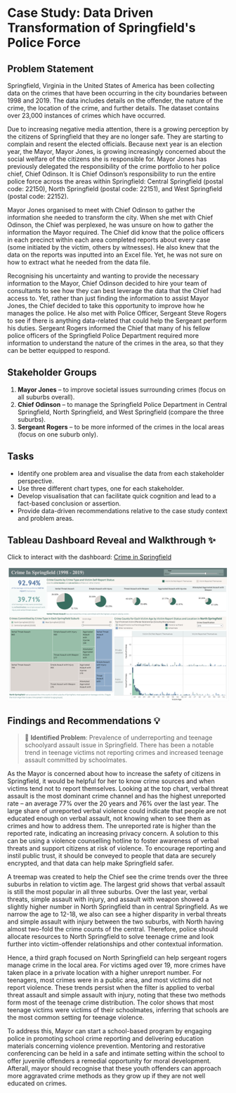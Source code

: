 # Case Study: Data Driven Transformation of Springfield's Police Force

##  Problem Statement

Springfield, Virginia in the United States of America has been collecting data on the crimes that have been occurring in the city boundaries between 1998 and 2019. The data includes details on the offender, the nature of the crime, the location of the crime, and further details. The dataset contains over 23,000 instances of crimes which have occurred.

Due to increasing negative media attention, there is a growing perception by the citizens of Springfield that they are no longer safe. They are starting to complain and resent the elected officials. Because next year is an election year, the Mayor, Mayor Jones, is growing increasingly concerned about the social welfare of the citizens she is responsible for. Mayor Jones has previously delegated the responsibility of the crime portfolio to her police chief, Chief Odinson. It is Chief Odinson’s responsibility to run the entire police force across the areas within Springfield: Central Springfield (postal code: 22150), North Springfield (postal code: 22151), and West Springfield (postal code: 22152).

Mayor Jones organised to meet with Chief Odinson to gather the information she needed to transform the city. When she met with Chief Odinson, the Chief was perplexed, he was unsure on how to gather the information the Mayor required. The Chief did know that the police officers in each precinct within each area completed reports about every case (some initiated by the victim, others by witnesses). He also knew that the data on the reports was inputted into an Excel file. Yet, he was not sure on how to extract what he needed from the data file.

Recognising his uncertainty and wanting to provide the necessary information to the Mayor, Chief Odinson decided to hire your team of consultants to see how they can best leverage the data that the Chief had access to. Yet, rather than just finding the information to assist Mayor Jones, the Chief decided to take this opportunity to improve how he manages the police. He also met with Police Officer, Sergeant Steve Rogers to see if there is anything data-related that could help the Sergeant perform his duties. Sergeant Rogers informed the Chief that many of his fellow police officers of the Springfield Police Department required more information to understand the nature of the crimes in the area, so that they can be better equipped to respond.

## Stakeholder Groups

1. **Mayor Jones** – to improve societal issues surrounding crimes (focus on all suburbs overall).
2. **Chief Odinson** – to manage the Springfield Police Department in Central Springfield, North Springfield, and West Springfield (compare the three suburbs).
3. **Sergeant Rogers** – to be more informed of the crimes in the local areas (focus on one suburb only).

## Tasks

- Identify one problem area and visualise the data from each stakeholder perspective.
- Use three different chart types, one for each stakeholder.
- Develop visualisation that can facilitate quick cognition and lead to a fact-based conclusion or assertion. 
- Provide data-driven recommendations relative to the case study context and problem areas.


## Tableau Dashboard Reveal and Walkthrough ✨

Click to interact with the dashboard: [Crime in Springfield](https://public.tableau.com/views/CrimeinSpringfield/FinalDashboardwithCaptionsandTitles?:language=en-GB&:sid=&:redirect=auth&:display_count=n&:origin=viz_share_link)

![tableau](dashboard.png)


## Findings and Recommendations 💡

> 🔎 **Identified Problem**: Prevalence of underreporting and teenage schoolyard assault issue in Springfield. There has been a notable trend in teenage victims not reporting crimes and increased teenage assault committed by schoolmates.

As the Mayor is concerned about how to increase the safety of citizens in Springfield, it would be helpful for her to know crime sources and when victims tend not to report themselves. Looking at the top chart, verbal threat assault is the most dominant crime channel and has the highest unreported rate – an average 77% over the 20 years and 76% over the last year. The large share of unreported verbal violence could indicate that people are not educated enough on verbal assault, not knowing when to see them as crimes and how to address them. The unreported rate is higher than the reported rate, indicating an increasing privacy concern. A solution to this can be using a violence counselling hotline to foster awareness of verbal threats and support citizens at risk of violence. To encourage reporting and instil public trust, it should be conveyed to people that data are securely encrypted, and that data can help make Springfield safer.

A treemap was created to help the Chief see the crime trends over the three suburbs in relation to victim age. The largest grid shows that verbal assault is still the most popular in all three suburbs. Over the last year, verbal threats, simple assault with injury, and assault with weapon showed a slightly higher number in North Springfield than in central Springfield. As we narrow the age to 12-18, we also can see a higher disparity in verbal threats and simple assault with injury between the two suburbs, with North having almost two-fold the crime counts of the central. Therefore, police should allocate resources to North Springfield to solve teenage crime and look further into victim-offender relationships and other contextual information.

Hence, a third graph focused on North Springfield can help sergeant rogers manage crime in the local area. For victims aged over 19, more crimes have taken place in a private location with a higher unreport number. For teenagers, most crimes were in a public area, and most victims did not report violence. These trends persist when the filter is applied to verbal threat assault and simple assault with injury, noting that these two methods form most of the teenage crime distribution. The color shows that most teenage victims were victims of their schoolmates, inferring that schools are the most common setting for teenage violence.

To address this, Mayor can start a school-based program by engaging police in promoting school crime reporting and delivering education materials concerning violence prevention. Mentoring and restorative conferencing can be held in a safe and intimate setting within the school to offer juvenile offenders a remedial opportunity for moral development. Afterall, mayor should recognise that these youth offenders can approach more aggravated crime methods as they grow up if they are not well educated on crimes.
